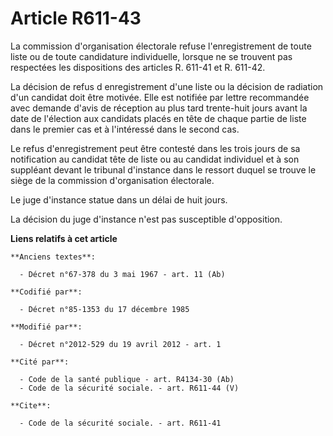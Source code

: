 # Article R611-43

La commission d'organisation électorale refuse l'enregistrement de toute liste ou de toute candidature individuelle, lorsque
ne se trouvent pas respectées les dispositions des articles R. 611-41 et R. 611-42.

La décision de refus d enregistrement d'une liste ou la décision de radiation d'un candidat doit être motivée. Elle est
notifiée par lettre recommandée avec demande d'avis de réception au plus tard trente-huit jours avant la date de l'élection
aux candidats placés en tête de chaque partie de liste dans le premier cas et à l'intéressé dans le second cas. 

Le refus d'enregistrement peut être contesté dans les trois jours de sa notification au candidat tête de liste ou au candidat
individuel et à son suppléant devant le tribunal d'instance dans le ressort duquel se trouve le siège de la commission
d'organisation électorale. 

Le juge d'instance statue dans un délai de huit jours. 

La décision du juge d'instance n'est pas susceptible d'opposition.

**Liens relatifs à cet article**

	**Anciens textes**:

	  - Décret n°67-378 du 3 mai 1967 - art. 11 (Ab)

	**Codifié par**:

	  - Décret n°85-1353 du 17 décembre 1985

	**Modifié par**:

	  - Décret n°2012-529 du 19 avril 2012 - art. 1

	**Cité par**:

	  - Code de la santé publique - art. R4134-30 (Ab)
	  - Code de la sécurité sociale. - art. R611-44 (V)

	**Cite**:

	  - Code de la sécurité sociale. - art. R611-41

